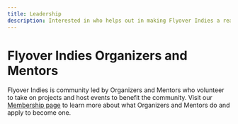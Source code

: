 ```yaml
---
title: Leadership
description: Interested in who helps out in making Flyover Indies a reality? Here's our list of current Organizers and Mentors.
---
```


# Flyover Indies Organizers and Mentors

Flyover Indies is community led by Organizers and Mentors who volunteer to take on projects and host events to benefit the community. Visit our [Membership page](/membership) to learn more about what Organizers and Mentors do and apply to become one.
